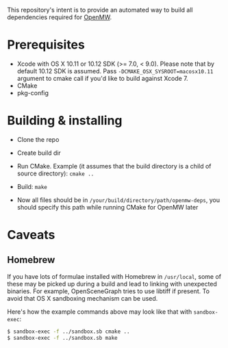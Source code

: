 This repository's intent is to provide an automated way to build all dependencies
required for [OpenMW](https://github.com/openmw/openmw).

# Prerequisites

* Xcode with OS X 10.11 or 10.12 SDK (>= 7.0, < 9.0). Please note that by default 10.12 SDK is assumed.
Pass `-DCMAKE_OSX_SYSROOT=macosx10.11` argument to cmake call if you'd like to build against Xcode 7.
* CMake
* pkg-config

# Building & installing

* Clone the repo
* Create build dir
* Run CMake. Example (it assumes that the build directory is a child of source directory): `cmake ..`

* Build: `make`

* Now all files should be in `/your/build/directory/path/openmw-deps`, you should specify this path while running CMake for OpenMW later

# Caveats

## Homebrew

If you have lots of formulae installed with Homebrew in `/usr/local`, some of these may be picked up during
a build and lead to linking with unexpected binaries. For example, OpenSceneGraph tries to use libtiff if present.
To avoid that OS X sandboxing mechanism can be used.

Here's how the example commands above may look like that with `sandbox-exec`:

```bash
$ sandbox-exec -f ../sandbox.sb cmake ..
$ sandbox-exec -f ../sandbox.sb make
```
